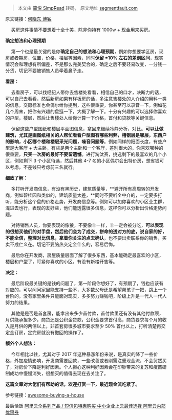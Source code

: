 > 本文由 [简悦 SimpRead](http://ksria.com/simpread/) 转码， 原文地址 [segmentfault.com](https://segmentfault.com/a/1190000038405445?_ea=84384478)

原文链接：[何晓东 博客](https://hxd.life/2020/12/07/%E7%A8%8B%E5%BA%8F%E5%91%98%E4%B9%B0%E6%88%BF%E6%B5%81%E7%A8%8B%E5%8F%8A%E7%BB%8F%E9%AA%8C/)

  买房这件事情不要想着十全十美，除非你持有 1000w + 现金用来买房。

**确定想法和心理预期**

  第一个也是最关键的是你**确定自己的想法和心理预期**，例如你想要学区房，现房或者期房，位置，价格，楼层等因素，同时**保留 ±10% 左右的差别区间**，现实情况会和理想有所偏差，不是那么完美契合的，确定之后不要轻易改变，一分钱一分货，切记不要被销售人员牵着鼻子走。

**看房：**

  去看房子，可以找经纪人带你去售楼处看看，相信自己的口才，决断力的话，可以自己去看看，然后新房如果有样板房的话，多注意售楼处的人介绍的用料一类的信息，交房标准也会偶尔给你提到，这些很重要，你甚至可以录音一下。例如花几个周末，把你有兴趣的盘逛一下，大概了解一下。十分有兴趣的可以选择你喜欢的户型，楼层，然后让售楼处人给你计算一下价格，首付和贷款等关键信息。

  保留这些户型图纸和楼层平面图信息，拿回来继续冷静分析，对比。**可以让做建筑，尤其是画图纸相关的人帮忙看看户型图有哪些利弊，槽钢层是哪层，东西户的影响，小区哪个楼和楼层采光问题，噪音问题等**。例如同样的阳面长度，有些户型是大客厅 + 大主卧，有些是两个主卧和一个客厅，差别很大的，你喜欢哪种的很重要，**只买一次房的最好不要留遗憾**。进行淘汰赛，挑选剩下的最喜欢的几个小区，例如剩下 3 个小区待选，然后其他 4-7 名的小区偶尔会出特价房，想省钱可以考虑，不差钱只考虑前三名就行。

**细致了解：**

  多打听开发商信息，有没有黑历史，建筑质量等，**避开所有高周转的开发商，例如碧桂园和类似的，建筑质量太差，**同时不要听全中介的，一定要多打听，能分析这个盘的价格走势，开发商信息等。例如可以加你喜欢的小区业主群，混进去也行，表现的友好些，他们能透露很多信息，这样你可以分析出价格走势问题。

  对待销售人员，你要表现的像狼，不要像羊一样，羊一定会被分吃，**可以表现的很想买他们的对手盘，然后他们会为了成交，拼命的透对方的底，说自家的好，不能全信，整理对比信息，拿着你关注的点去确认**，也不要出卖联系你的销售，买卖不成仁义在。切记不要脑热交定金什么的，容易后悔。

  最后你在开发商，房屋质量层面了解了很多东西，基本能确定最喜欢的小区，楼层和户型了，盯紧你喜欢的小区，有没有新楼开售等。

**决定：**

  最后阶段最关键的是钱的问题了，第一阶段你想好了，有预期了，钱也应该有对应的，可以问问家里能支持一些不，大多数父母还是希望帮孩子一把，跳上一个台阶的。没有家里条件只能面对现实，多多努力赚钱吧，阶级上升是一代人一代人努力的结果。

  其他是是否是首套房，能拿出来多少首付款，首付款里还有没有其他付款项，月供能承担多少，商贷还是公积金贷款，公积金要求首付高，商贷要求每个月的收入是月供的两倍以上，非首套房很多城市要求至少 50% 首付以上，打听清楚再交定金订房，定完房就没有撤回的操作了。

**额外个人想法：**

  今年相比以往，尤其对于 2017 年这种暴涨年份来说，是真实的降了一些价格，外加疫情影响，开发商需要回款，一些改善或者刚需注重现金流，不会贸然买了，对房价下降是利好因素。个人担心这种利好因素会在印钞带来的复苏和疫苗研制成功中慢慢消失，很想买的值得去现在去关注了。

**这篇文章对大佬们有帮助的话，欢迎打赏一下，最近现金流吃紧了。**

参考链接：[awesome-buying-a-house](https://github.com/hhstore/awesome-buying-a-house)

最后恰饭 [阿里云全系列产品 / 短信包特惠购买 中小企业上云最佳选择 阿里云内部优惠券](https://www.aliyun.com/minisite/goods?userCode=0amqgcs9)